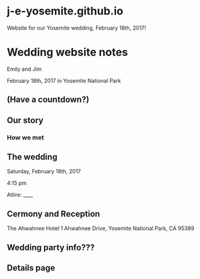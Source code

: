 # j-e-yosemite.github.io

Website for our Yosemite wedding, February 18th, 2017!

# Wedding website notes

Emily and Jim

February 18th, 2017 in Yosemite National Park

## (Have a countdown?)

## Our story

### How we met

## The wedding

Saturday, February 18th, 2017

4:15 pm

Attire: ____

## Cermony and Reception

The Ahwahnee Hotel
1 Ahwahnee Drive, Yosemite National Park, CA 95389

## Wedding party info???

## Details page

